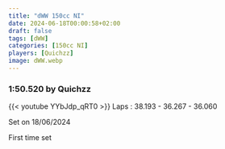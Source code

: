 ```yaml
---
title: "dWW 150cc NI"
date: 2024-06-18T00:00:58+02:00
draft: false
tags: [dWW]
categories: [150cc NI]
players: [Quichzz]
image: dWW.webp
---
```

### 1:50.520 by Quichzz

{{< youtube YYbJdp_qRT0 >}}
Laps : 38.193 - 36.267 - 36.060

Set on 18/06/2024

First time set